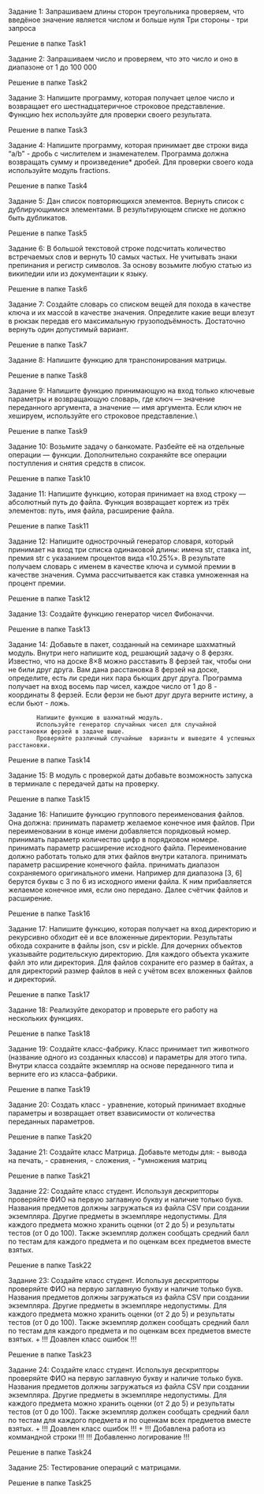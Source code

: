 Задание 1: Запрашиваем длины сторон треугольника
           проверяем, что введёное значение является числом
           и больше нуля
           Три стороны - три запроса

Решение в папке Task1

Задание 2: Запрашиваем число и проверяем, что это число
           и оно в диапазоне от 1 до 100 000

Решение в папке Task2

Задание 3: Напишите программу, которая получает целое число и возвращает его шестнадцатеричное строковое представление.
           Функцию hex используйте для проверки своего результата.

Решение в папке Task3

Задание 4: Напишите программу, которая принимает две строки вида “a/b” - дробь с числителем и знаменателем. 
           Программа должна возвращать сумму и произведение* дробей. 
           Для проверки своего кода используйте модуль fractions.

Решение в папке Task4

Задание 5: Дан список повторяющихся элементов.
           Вернуть список с дублирующимися элементами.
           В результирующем списке не должно быть дубликатов.

Решение в папке Task5

Задание 6: В большой текстовой строке подсчитать количество встречаемых слов
           и вернуть 10 самых частых.
           Не учитывать знаки препинания и регистр символов.
           За основу возьмите любую статью из википедии или из документации к языку.

Решение в папке Task6

Задание 7: Создайте словарь со списком вещей для похода
           в качестве ключа и их массой в качестве значения.
           Определите какие вещи влезут в рюкзак передав
           его максимальную грузоподъёмность.
           Достаточно вернуть один допустимый вариант.

Решение в папке Task7

Задание 8: Напишите функцию для транспонирования матрицы.

Решение в папке Task8

Задание 9: Напишите функцию принимающую на вход только ключевые параметры
           и возвращающую словарь, где ключ — значение переданного аргумента,
           а значение — имя аргумента. Если ключ не хешируем, используйте
           его строковое представление.\

Решение в папке Task9

Задание 10: Возьмите задачу о банкомате.
            Разбейте её на отдельные операции — функции.
            Дополнительно сохраняйте все операции поступления и снятия средств в список.

Решение в папке Task10

Задание 11: Напишите функцию, которая принимает на вход строку —
            абсолютный путь до файла. Функция возвращает кортеж из трёх
            элементов: путь, имя файла, расширение файла.

Решение в папке Task11

Задание 12: Напишите однострочный генератор словаря,
            который принимает на вход три списка одинаковой длины:
            имена str, ставка int, премия str с указанием процентов вида «10.25%».
            В результате получаем словарь с именем в качестве ключа и
            суммой премии в качестве значения.
            Сумма рассчитывается как ставка умноженная на процент премии.

Решение в папке Task12

Задание 13: Создайте функцию генератор чисел Фибоначчи.

Решение в папке Task13

Задание 14: Добавьте в пакет, созданный на семинаре шахматный модуль.
            Внутри него напишите код, решающий задачу о 8 ферзях.
            Известно, что на доске 8×8 можно расставить 8 ферзей так,
            чтобы они не били друг друга.
            Вам дана расстановка 8 ферзей на доске, определите,
            есть ли среди них пара бьющих друг друга.
            Программа получает на вход восемь пар чисел,
            каждое число от 1 до 8 - координаты 8 ферзей.
            Если ферзи не бьют друг друга верните истину, а если бьют - ложь.

            Напишите функцию в шахматный модуль.
            Используйте генератор случайных чисел для случайной расстановки ферзей в задаче выше.
            Проверяйте различный случайные  варианты и выведите 4 успешных расстановки.

Решение в папке Task14

Задание 15: В модуль с проверкой даты добавьте возможность
            запуска в терминале с передачей даты на проверку.

Решение в папке Task15

Задание 16:  Напишите функцию группового переименования файлов. Она должна:
             принимать параметр желаемое конечное имя файлов. При переименовании в конце имени добавляется порядковый номер.
             принимать параметр количество цифр в порядковом номере.
             принимать параметр расширение исходного файла. Переименование должно работать только для этих файлов внутри каталога.
             принимать параметр расширение конечного файла.
             принимать диапазон сохраняемого оригинального имени. Например для диапазона [3, 6] берутся буквы с 3 по 6 из исходного имени файла.
             К ним прибавляется желаемое конечное имя, если оно передано. Далее счётчик файлов и расширение.

Решение в папке Task16

Задание 17: Напишите функцию, которая получает на вход директорию и рекурсивно обходит
            её и все вложенные директории. Результаты обхода сохраните в файлы json, csv и
            pickle. Для дочерних объектов указывайте родительскую директорию. Для
            каждого объекта укажите файл это или директория. Для файлов сохраните его
            размер в байтах, а для директорий размер файлов в ней с учётом всех вложенных
            файлов и директорий.

Решение в папке Task17

Задание 18: Реализуйте декоратор и проверьте его работу на нескольких функциях.

Решение в папке Task18

Задание 19: Создайте класс-фабрику.
            Класс принимает тип животного (название одного из
            созданных классов) и параметры для этого типа.
            Внутри класса создайте экземпляр на основе
            переданного типа и верните его из класса-фабрики.

Решение в папке Task19

Задание 20: Создать класс - уравнение, который
            принимает входные параметры и возвращает ответ
            взависимости от количества переданных параметров.

Решение в папке Task20

Задание 21:  Создайте класс Матрица. Добавьте методы для:
             - вывода на печать,
             - сравнения,
             - сложения,
             - *умножения матриц

Решение в папке Task21

Задание 22: Создайте класс студент.
            Используя дескрипторы проверяйте ФИО на первую заглавную букву и наличие только букв.
            Названия предметов должны загружаться из файла CSV при создании экземпляра.
            Другие предметы в экземпляре недопустимы.
            Для каждого предмета можно хранить оценки (от 2 до 5) и результаты тестов (от 0 до 100).
            Также экземпляр должен сообщать средний балл по тестам для каждого предмета
            и по оценкам всех предметов вместе взятых.

Решение в папке Task22

Задание 23: Создайте класс студент.
            Используя дескрипторы проверяйте ФИО на первую заглавную букву и наличие только букв.
            Названия предметов должны загружаться из файла CSV при создании экземпляра.
            Другие предметы в экземпляре недопустимы.
            Для каждого предмета можно хранить оценки (от 2 до 5) и результаты тестов (от 0 до 100).
            Также экземпляр должен сообщать средний балл по тестам для каждого предмета
            и по оценкам всех предметов вместе взятых.
                         +
            !!! Доавлен класс ошибок !!!

Решение в папке Task23

Задание 24: Создайте класс студент.
            Используя дескрипторы проверяйте ФИО на первую заглавную букву и наличие только букв.
            Названия предметов должны загружаться из файла CSV при создании экземпляра.
            Другие предметы в экземпляре недопустимы.
            Для каждого предмета можно хранить оценки (от 2 до 5) и результаты тестов (от 0 до 100).
            Также экземпляр должен сообщать средний балл по тестам для каждого предмета
            и по оценкам всех предметов вместе взятых.
                        +
            !!! Доавлен класс ошибок !!!
                        +
            !!! Добавлена работа из коммандной строки !!!
            !!! Добавленно логирование !!!

Решение в папке Task24

Задание 25: Тестирование операций с матрицами.

Решение в папке Task25





